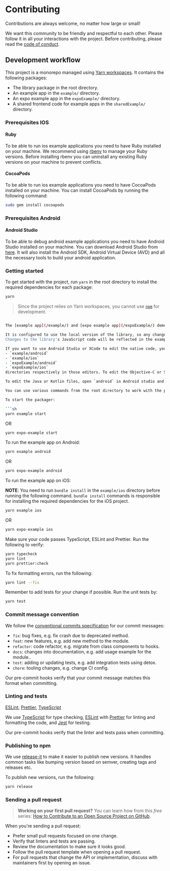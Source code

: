 # Contributing

Contributions are always welcome, no matter how large or small!

We want this community to be friendly and respectful to each other. Please follow it in all your interactions with the project. Before contributing, please read the [code of conduct](./CODE_OF_CONDUCT.md).

## Development workflow

This project is a monorepo managed using [Yarn workspaces](https://yarnpkg.com/features/workspaces). It contains the following packages:

- The library package in the root directory.
- An example app in the `example/` directory.
- An expo example app in the `expoExample/` directory.
- A shared frontend code for example apps in the `sharedExample/` directory.

### Prerequisites IOS
#### Ruby
To be able to run ios example applications you need to have Ruby installed on your machine. We recommend using [rbenv](https://github.com/rbenv/rbenv)
to manage your Ruby versions. Before installing rbenv you can uninstall any existing Ruby versions on your machine to
prevent conflicts.

#### CocoaPods
To be able to run ios example applications you need to have CocoaPods installed on your machine. You can install CocoaPods by running the following command:

```sh
sudo gem install cocoapods
```

### Prerequisites Android
#### Android Studio
To be able to debug android example applications you need to have Android Studio installed on your machine.
You can download Android Studio from [here](https://developer.android.com/studio). It will also install the Android SDK,
Android Virtual Device (AVD) and all the necessary tools to build your android application.

### Getting started
To get started with the project, run `yarn` in the root directory to install the required dependencies for each package:

```sh
yarn
```

> Since the project relies on Yarn workspaces, you cannot use [`npm`](https://github.com/npm/cli) for development.

```sh

The [example app](/example/) and [expo example app](/expoExample/) demonstrates usage of the library. You need to run it to test any changes you make.

It is configured to use the local version of the library, so any changes you make to the library's source code will be reflected in the example apps.
Changes to the library's JavaScript code will be reflected in the example apps without a rebuild, but native code changes will require a rebuild of the example app.

If you want to use Android Studio or XCode to edit the native code, you can open the
- `example/android`
- `example/ios`
- `expoExample/android`
- `expoExample/ios`
directories respectively in those editors. To edit the Objective-C or Swift files, open `ios/ContentpassExample.xcworkspace` in XCode and find the source files at `Pods > Development Pods > contentpass-react-native-contentpass`.

To edit the Java or Kotlin files, open `android` in Android studio and find the source files at `@contentpass/react-native-contentpass` under `Android`.

You can use various commands from the root directory to work with the project.

To start the packager:

```sh
yarn example start
```

OR

```sh
yarn expo-example start
```

To run the example app on Android:

```sh
yarn example android
```

OR

```sh
yarn expo-example android
```

To run the example app on iOS:

**NOTE**: You need to run `bundle install` in the `example/ios` directory before running the following command.
`bundle install` commands is responsible for installing the required dependencies for the iOS project.

```sh
yarn example ios
```

OR

```sh
yarn expo-example ios
```

Make sure your code passes TypeScript, ESLint and Prettier. Run the following to verify:

```sh
yarn typecheck
yarn lint
yarn prettier:check
```

To fix formatting errors, run the following:

```sh
yarn lint --fix
```

Remember to add tests for your change if possible. Run the unit tests by:

```sh
yarn test
```

### Commit message convention

We follow the [conventional commits specification](https://www.conventionalcommits.org/en) for our commit messages:

- `fix`: bug fixes, e.g. fix crash due to deprecated method.
- `feat`: new features, e.g. add new method to the module.
- `refactor`: code refactor, e.g. migrate from class components to hooks.
- `docs`: changes into documentation, e.g. add usage example for the module..
- `test`: adding or updating tests, e.g. add integration tests using detox.
- `chore`: tooling changes, e.g. change CI config.

Our pre-commit hooks verify that your commit message matches this format when committing.

### Linting and tests

[ESLint](https://eslint.org/), [Prettier](https://prettier.io/), [TypeScript](https://www.typescriptlang.org/)

We use [TypeScript](https://www.typescriptlang.org/) for type checking, [ESLint](https://eslint.org/) with [Prettier](https://prettier.io/) for linting and formatting the code, and [Jest](https://jestjs.io/) for testing.

Our pre-commit hooks verify that the linter and tests pass when committing.

### Publishing to npm

We use [release-it](https://github.com/release-it/release-it) to make it easier to publish new versions. It handles common tasks like bumping version based on semver, creating tags and releases etc.

To publish new versions, run the following:

```sh
yarn release
```

### Sending a pull request

> **Working on your first pull request?** You can learn how from this _free_ series: [How to Contribute to an Open Source Project on GitHub](https://app.egghead.io/playlists/how-to-contribute-to-an-open-source-project-on-github).

When you're sending a pull request:

- Prefer small pull requests focused on one change.
- Verify that linters and tests are passing.
- Review the documentation to make sure it looks good.
- Follow the pull request template when opening a pull request.
- For pull requests that change the API or implementation, discuss with maintainers first by opening an issue.
